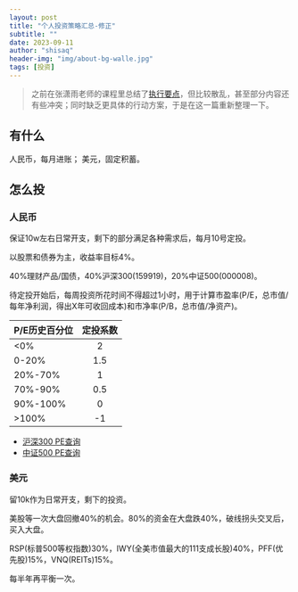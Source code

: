 ```yaml
---
layout: post
title: "个人投资策略汇总-修正"
subtitle: ""
date: 2023-09-11
author: "shisaq"
header-img: "img/about-bg-walle.jpg"
tags: [投资]
---
```


> 之前在张潇雨老师的课程里总结了[执行要点](./2022/09/19/个人投资策略汇总/)，但比较散乱，甚至部分内容还有些冲突；同时缺乏更具体的行动方案，于是在这一篇重新整理一下。

## 有什么

人民币，每月进账；
美元，固定积蓄。

## 怎么投

### 人民币

保证10w左右日常开支，剩下的部分满足各种需求后，每月10号定投。

以股票和债券为主，收益率目标4%。

40%理财产品/国债，40%沪深300(159919)，20%中证500(000008)。

待定投开始后，每周投资所花时间不得超过1小时，用于计算市盈率(P/E，总市值/每年净利润，得出X年可收回成本)和市净率(P/B，总市值/净资产)。

| P/E历史百分位 | 定投系数 |
|-------------|:-------:|
|     <0%     |    2    |
|    0-20%    |   1.5   |
|   20%-70%   |    1    |
|   70%-90%   |   0.5   |
|   90%-100%  |    0    |
|    >100%    |   -1    |

* [沪深300 PE查询](https://danjuanfunds.com/dj-valuation-table-detail/SH000300)
* [中证500 PE查询](https://danjuanfunds.com/dj-valuation-table-detail/SH000905)

### 美元

留10k作为日常开支，剩下的投资。

美股等一次大盘回撤40%的机会。80%的资金在大盘跌40%，破线拐头交叉后，买入大盘。

RSP(标普500等权指数)30%，IWY(全美市值最大的111支成长股)40%，PFF(优先股)15%，VNQ(REITs)15%。

每半年再平衡一次。